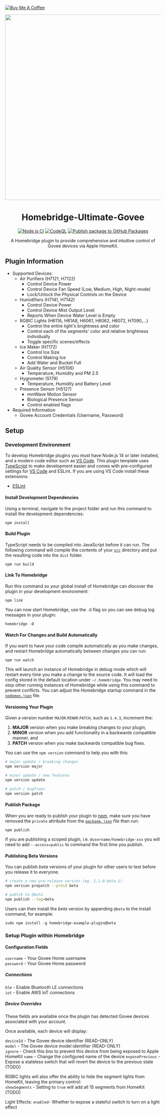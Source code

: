 [![Buy Me A Coffee](https://img.shields.io/badge/Buy%20Me%20a%20Coffee-donate-yellow?logo=buy-me-a-coffee&logoColor=white)](https://www.buymeacoffee.com/constructorfleet)
<p align="center">
   <a href="https://github.com/bwp91/homebridge-govee"><img src="https://user-images.githubusercontent.com/43026681/101324574-5e997d80-3862-11eb-81b0-932330f6e242.png" width="600px"></a>
</p>
<span align="center">

# Homebridge-Ultimate-Govee

[![Node.js CI](https://github.com/constructorfleet/homebridge-ultimate-govee/actions/workflows/node.js.yml/badge.svg)](https://github.com/constructorfleet/homebridge-ultimate-govee/actions/workflows/node.js.yml)
[![CodeQL](https://github.com/constructorfleet/homebridge-ultimate-govee/actions/workflows/codeql-analysis.yml/badge.svg)](https://github.com/constructorfleet/homebridge-ultimate-govee/actions/workflows/codeql-analysis.yml)
[![Publish package to GitHub Packages](https://github.com/constructorfleet/homebridge-ultimate-govee/actions/workflows/publish.yml/badge.svg)](https://github.com/constructorfleet/homebridge-ultimate-govee/actions/workflows/publish.yml)

A Homebridge plugin to provide comprehensive and intuitive control of Govee
devices via Apple HomeKit.

</span>

## Plugin Information

- Supported Devices:
  - Air Purifiers (H7121, H7122)
    - Control Device Power
    - Control Device Fan Speed (Low, Medium, High, Night-mode)
    - Lock/Unlock the Physical Controls on the Device
  - Humidifiers (H7141, H7142)
    - Control Device Power
    - Control Device Mist Output Level
    - Reports When Device Water Level is Empty
  - RGBIC Lights (H611A, H61A8, H6061, H6062, H6072, H7090,...)
    - Control the entire light's brightness and color
    - Control each of the segments' color and relative brightness individually
    - Toggle specific scenes/effects
  - Ice Maker (H7172)
    - Control Ice Size
    - Control Making Ice
    - Add Water and Bucket Full
  - Air Quality Sensor (H5106)
    - Temperature, Humidity and PM 2.5
  - Hygrometer (5179)
    - Temperature, Humidity and Battery Level
  - Presence Sensor (H5127)
    - mmWave Motion Sensor
    - Biological Presence Sensor
    - Control enabled flags
- Required Information
  - Govee Account Credentials (Username, Password)

## Setup

### Development Environment

To develop Homebridge plugins you must have Node.js 14 or later installed, and a
modern code editor such as [VS Code](https://code.visualstudio.com/). This
plugin template uses [TypeScript](https://www.typescriptlang.org/) to make
development easier and comes with pre-configured settings for
[VS Code](https://code.visualstudio.com/) and ESLint. If you are using VS Code
install these extensions:

- [ESLint](https://marketplace.visualstudio.com/items?itemName=dbaeumer.vscode-eslint)

#### Install Development Dependencies

Using a terminal, navigate to the project folder and run this command to install
the development dependencies:

```
npm install
```

#### Build Plugin

TypeScript needs to be compiled into JavaScript before it can run. The following
command will compile the contents of your [`src`](./src) directory and put the
resulting code into the `dist` folder.

```
npm run build
```

#### Link To Homebridge

Run this command so your global install of Homebridge can discover the plugin in
your development environment:

```
npm link
```

You can now start Homebridge, use the `-D` flag so you can see debug log
messages in your plugin:

```
homebridge -D
```

#### Watch For Changes and Build Automatically

If you want to have your code compile automatically as you make changes, and
restart Homebridge automatically between changes you can run:

```
npm run watch
```

This will launch an instance of Homebridge in debug mode which will restart
every time you make a change to the source code. It will load the config stored
in the default location under `~/.homebridge`. You may need to stop other
running instances of Homebridge while using this command to prevent conflicts.
You can adjust the Homebridge startup command in the
[`nodemon.json`](./nodemon.json) file.

#### Versioning Your Plugin

Given a version number `MAJOR`.`MINOR`.`PATCH`, such as `1.4.3`, increment the:

1. **MAJOR** version when you make breaking changes to your plugin,
2. **MINOR** version when you add functionality in a backwards compatible
   manner, and
3. **PATCH** version when you make backwards compatible bug fixes.

You can use the `npm version` command to help you with this:

```bash
# major update / breaking changes
npm version major

# minor update / new features
npm version update

# patch / bugfixes
npm version patch
```

#### Publish Package

When you are ready to publish your plugin to [npm](https://www.npmjs.com/), make
sure you have removed the `private` attribute from the
[`package.json`](./package.json) file then run:

```
npm publish
```

If you are publishing a scoped plugin, i.e. `@username/homebridge-xxx` you will
need to add `--access=public` to command the first time you publish.

#### Publishing Beta Versions

You can publish _beta_ versions of your plugin for other users to test before
you release it to everyone.

```bash
# create a new pre-release version (eg. 2.1.0-beta.1)
npm version prepatch --preid beta

# publsh to @beta
npm publish --tag=beta
```

Users can then install the _beta_ version by appending `@beta` to the install
command, for example:

```
sudo npm install -g homebridge-example-plugin@beta
```

### Setup Plugin within Homebridge

#### Configuration Fields

`username` - Your Govee Home username  
`password` - Your Govee Home password

##### Connections

`ble` - Enable Bluetooth LE connections  
`iot` - Enable AWS IoT connections

##### Device Overrides

These fields are available once the plugin has detected Govee devices associated
with your account.

Once available, each device will display:

`deviceId` - The Govee device identifier (READ-ONLY)  
`model` - The Govee device model identifier (READ-ONLY)  
`ignore` - Check this box to prevent this device from being exposed to Apple
HomeKit `name` - Change the configured name of the device `exposePrevious` -
Expose a stateless switch that will revert the device to the previous state
(TODO)

RGBIC lights will also offer the ability to hide the segment lights from
HomeKit, leaving the primary control:  
`showSegments` - Setting to `true` will add all 15 segments from HomeKit (TODO)

Light Effects: `enabled`- Whether to expose a stateful switch to turn on a light
effect

